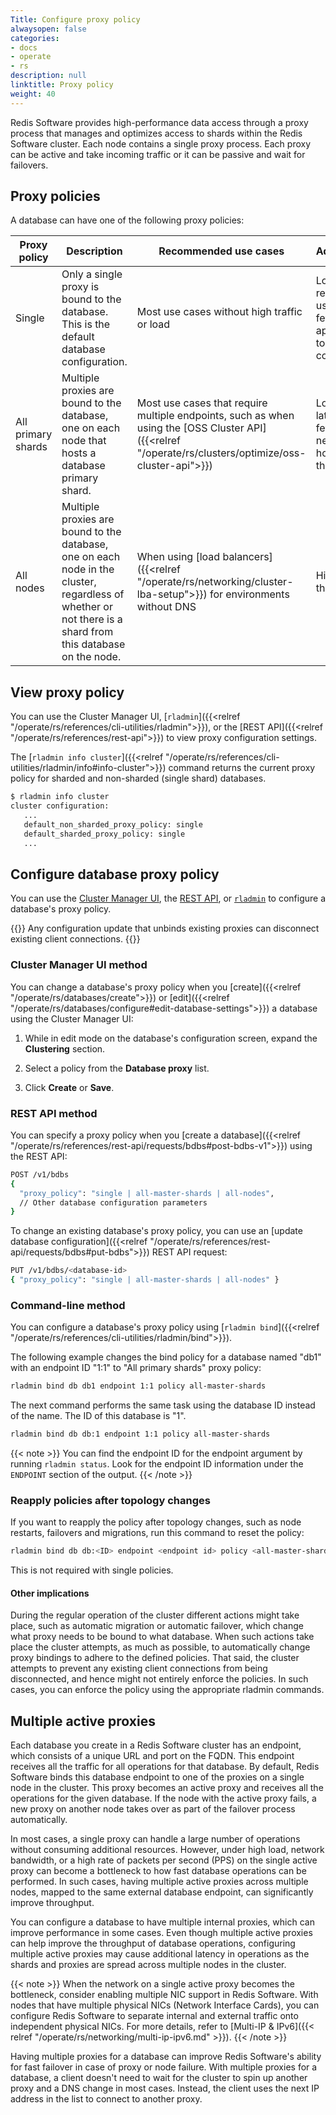 ```yaml
---
Title: Configure proxy policy
alwaysopen: false
categories:
- docs
- operate
- rs
description: null
linktitle: Proxy policy
weight: 40
---
```

Redis Software provides high-performance data access
through a proxy process that manages and optimizes access to shards
within the Redis Software cluster. Each node contains a single proxy process.
Each proxy can be active and take incoming traffic or it can be passive
and wait for failovers.

## Proxy policies

A database can have one of the following proxy policies:

| Proxy policy | Description | Recommended use cases | Advantages | Disadvantages |
|--------------|-------------|-----------------------|-----------|-----------------|
| Single | Only a single proxy is bound to the database. This is the default database configuration. | Most use cases without high traffic or load | Lower resource usage, fewer application-to-cluster connections | Higher latency, more network hops |
| All primary shards | Multiple proxies are bound to the database, one on each node that hosts a database primary shard. | Most use cases that require multiple endpoints, such as when using the [OSS Cluster API]({{<relref "/operate/rs/clusters/optimize/oss-cluster-api">}}) | Lower latency, fewer network hops, higher throughput | Higher resource usage, more application-to-proxy connections |
| All nodes | Multiple proxies are bound to the database, one on each node in the cluster, regardless of whether or not there is a shard from this database on the node. | When using [load balancers]({{<relref "/operate/rs/networking/cluster-lba-setup">}}) for environments without DNS | Higher throughput | Highest resource usage |

## View proxy policy

You can use the Cluster Manager UI, [`rladmin`]({{<relref "/operate/rs/references/cli-utilities/rladmin">}}), or the [REST API]({{<relref "/operate/rs/references/rest-api">}}) to view proxy configuration settings.

The [`rladmin info cluster`]({{<relref "/operate/rs/references/cli-utilities/rladmin/info#info-cluster">}}) command returns the current proxy policy for sharded and non-sharded (single shard) databases.

```sh
$ rladmin info cluster
cluster configuration:
   ...
   default_non_sharded_proxy_policy: single
   default_sharded_proxy_policy: single
   ...
```

## Configure database proxy policy

You can use the [Cluster Manager UI](#cluster-manager-ui-method), the [REST API](#rest-api-method), or [`rladmin`](#command-line-method) to configure a database's proxy policy.

{{<warning>}}
Any configuration update that unbinds existing proxies can disconnect existing client connections.
{{</warning>}}

### Cluster Manager UI method

You can change a database's proxy policy when you [create]({{<relref "/operate/rs/databases/create">}}) or [edit]({{<relref "/operate/rs/databases/configure#edit-database-settings">}}) a database using the Cluster Manager UI:

1. While in edit mode on the database's configuration screen, expand the **Clustering** section.

1. Select a policy from the **Database proxy** list.

1. Click **Create** or **Save**.

### REST API method

You can specify a proxy policy when you [create a database]({{<relref "/operate/rs/references/rest-api/requests/bdbs#post-bdbs-v1">}}) using the REST API:

```sh
POST /v1/bdbs
{ 
  "proxy_policy": "single | all-master-shards | all-nodes",
  // Other database configuration parameters
}
```

To change an existing database's proxy policy, you can use an [update database configuration]({{<relref "/operate/rs/references/rest-api/requests/bdbs#put-bdbs">}}) REST API request:

```sh
PUT /v1/bdbs/<database-id>
{ "proxy_policy": "single | all-master-shards | all-nodes" }
```

### Command-line method

You can configure a database's proxy policy using [`rladmin bind`]({{<relref "/operate/rs/references/cli-utilities/rladmin/bind">}}).

The following example changes the bind policy for a database named "db1" with an endpoint ID "1:1" to "All primary shards" proxy policy:

```sh
rladmin bind db db1 endpoint 1:1 policy all-master-shards
```

The next command performs the same task using the database ID instead of the name. The ID of this database is "1".

```sh
rladmin bind db db:1 endpoint 1:1 policy all-master-shards
```

{{< note >}}
You can find the endpoint ID for the endpoint argument by running `rladmin status`. Look for the endpoint ID information under
the `ENDPOINT` section of the output.
{{< /note >}}

### Reapply policies after topology changes

If you want to reapply the policy after topology changes, such as node restarts,
failovers and migrations, run this command to reset the policy:

```sh
rladmin bind db db:<ID> endpoint <endpoint id> policy <all-master-shards|all-nodes>
```

This is not required with single policies.

#### Other implications

During the regular operation of the cluster different actions might take
place, such as automatic migration or automatic failover, which change
what proxy needs to be bound to what database. When such actions take
place the cluster attempts, as much as possible, to automatically change
proxy bindings to adhere to the defined policies. That said, the cluster
attempts to prevent any existing client connections from being
disconnected, and hence might not entirely enforce the policies. In such
cases, you can enforce the policy using the appropriate rladmin
commands.

## Multiple active proxies

Each database you create in a Redis Software cluster has an endpoint, which consists of a unique URL and port on the FQDN. This endpoint receives all the traffic for all operations for that database. By default, Redis Software binds this database endpoint to one of the proxies on a single node in the cluster. This proxy becomes an active proxy and receives all the operations for the given database. If the node with the active proxy fails, a new proxy on another node takes over as part of the failover process automatically.

In most cases, a single proxy can handle a large number of operations
without consuming additional resources. However, under high load,
network bandwidth, or a high rate of packets per second (PPS) on the
single active proxy can become a bottleneck to how fast database
operations can be performed. In such cases, having multiple active proxies across multiple nodes, mapped to the same external database
endpoint, can significantly improve throughput.

You can configure a database to have multiple internal proxies, which can improve performance in some cases.
Even though multiple active proxies can help improve the throughput of database
operations, configuring multiple active proxies may cause additional
latency in operations as the shards and proxies are spread across
multiple nodes in the cluster.

{{< note >}}
When the network on a single active proxy becomes the bottleneck, consider enabling multiple NIC support in Redis Software. With nodes that have multiple physical NICs (Network Interface Cards), you can configure Redis Software to separate internal and external traffic onto independent physical NICs. For more details, refer to [Multi-IP & IPv6]({{< relref "/operate/rs/networking/multi-ip-ipv6.md" >}}).
{{< /note >}}

Having multiple proxies for a database can improve Redis Software's ability for fast failover in case of proxy or node failure. With multiple proxies for a database, a client doesn't need to wait for the cluster to spin up another proxy and a DNS change in most cases. Instead, the client uses the next IP address in the list to connect to another proxy.
